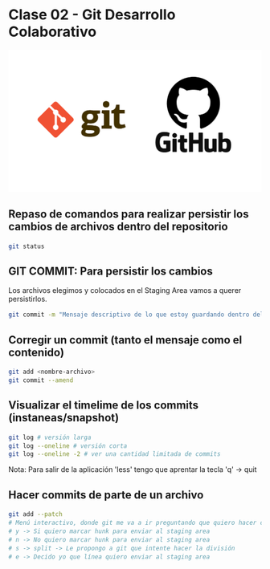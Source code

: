 # Clase 02 - Git Desarrollo Colaborativo

![Git-Github](_ref/git-github.png)

## Repaso de comandos para realizar persistir los cambios de archivos dentro del repositorio

```sh
git status
```

## GIT COMMIT: Para persistir los cambios 
Los archivos elegimos y colocados en el Staging Area vamos a querer persistirlos.

```sh
git commit -m "Mensaje descriptivo de lo que estoy guardando dentro del commit"
```

## Corregir un commit (tanto el mensaje como el contenido)

```sh
git add <nombre-archivo>
git commit --amend
```

## Visualizar el timelime de los commits (instaneas/snapshot)

```sh
git log # versión larga 
git log --oneline # versión corta
git log --oneline -2 # ver una cantidad limitada de commits 
```
Nota: Para salir de la aplicación 'less' tengo que aprentar la tecla 'q' -> quit 

## Hacer commits de parte de un archivo

```sh
git add --patch
# Menú interactivo, donde git me va a ir preguntando que quiero hacer con lo hunks
# y -> Si quiero marcar hunk para enviar al staging area
# n -> No quiero marcar hunk para enviar al staging area
# s -> split -> Le propongo a git que intente hacer la división
# e -> Decido yo que línea quiero enviar al staging area
```
